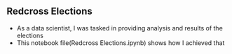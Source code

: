 ## Redcross Elections
* As a data scientist, I was tasked in providing analysis and results of the elections
* This notebook file(Redcross Elections.ipynb) shows how I achieved that
